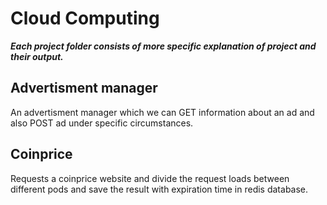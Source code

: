 # Cloud Computing

***Each project folder consists of more specific explanation of project and their output.***

## Advertisment manager

An advertisment manager which we can GET information about an ad and also POST ad under specific circumstances.

## Coinprice

Requests a coinprice website and divide the request loads between different pods and save the result with expiration time in redis database.
